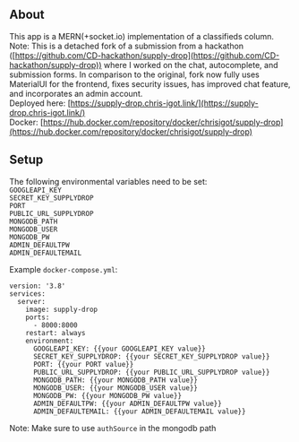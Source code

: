 ## About

This app is a MERN(+socket.io) implementation of a classifieds column.  
Note: This is a detached fork of a submission from a hackathon ([https://github.com/CD-hackathon/supply-drop](https://github.com/CD-hackathon/supply-drop)) where I worked on the chat, autocomplete, and submission forms. In comparison to the original, fork now fully uses MaterialUI for the frontend, fixes security issues, has improved chat feature, and incorporates an admin account.  
Deployed here: [https://supply-drop.chris-igot.link/](https://supply-drop.chris-igot.link/)  
Docker: [https://hub.docker.com/repository/docker/chrisigot/supply-drop](https://hub.docker.com/repository/docker/chrisigot/supply-drop)

## Setup

The following environmental variables need to be set:  
`GOOGLEAPI_KEY`  
`SECRET_KEY_SUPPLYDROP`  
`PORT`  
`PUBLIC_URL_SUPPLYDROP`  
`MONGODB_PATH`  
`MONGODB_USER`  
`MONGODB_PW`  
`ADMIN_DEFAULTPW`  
`ADMIN_DEFAULTEMAIL`

Example `docker-compose.yml`:

```
version: '3.8'
services:
  server:
    image: supply-drop
    ports:
      - 8000:8000
    restart: always
    environment:
      GOOGLEAPI_KEY: {{your GOOGLEAPI_KEY value}}
      SECRET_KEY_SUPPLYDROP: {{your SECRET_KEY_SUPPLYDROP value}}
      PORT: {{your PORT value}}
      PUBLIC_URL_SUPPLYDROP: {{your PUBLIC_URL_SUPPLYDROP value}}
      MONGODB_PATH: {{your MONGODB_PATH value}}
      MONGODB_USER: {{your MONGODB_USER value}}
      MONGODB_PW: {{your MONGODB_PW value}}
      ADMIN_DEFAULTPW: {{your ADMIN_DEFAULTPW value}}
      ADMIN_DEFAULTEMAIL: {{your ADMIN_DEFAULTEMAIL value}}
```

Note: Make sure to use `authSource` in the mongodb path
